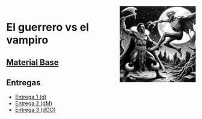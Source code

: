 <img src="/images/charcoal-drawing.png" width="40%" align="right"/>

# El guerrero vs el vampiro

## [Material Base](documentos/Material%20Base/BasedeBatalla.md)

## Entregas 

- [Entrega 1 (d)](src/JuegoVampiro/)
- [Entrega 2 (dM)](src/JuegoVampiro2/)
- [Entrega 3 (dOO)](src/JuegoVampiro3/)
